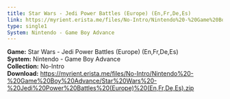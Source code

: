 ```yaml
---
title: Star Wars - Jedi Power Battles (Europe) (En,Fr,De,Es)
link: https://myrient.erista.me/files/No-Intro/Nintendo%20-%20Game%20Boy%20Advance/Star%20Wars%20-%20Jedi%20Power%20Battles%20(Europe)%20(En,Fr,De,Es).zip
type: single1
System: Nintendo - Game Boy Advance
---
```

<b>Game:</b> Star Wars - Jedi Power Battles (Europe) (En,Fr,De,Es)<br>
<b>System:</b> Nintendo - Game Boy Advance<br>
<b>Collection:</b> No-Intro<br>
<b>Download:</b> https://myrient.erista.me/files/No-Intro/Nintendo%20-%20Game%20Boy%20Advance/Star%20Wars%20-%20Jedi%20Power%20Battles%20(Europe)%20(En,Fr,De,Es).zip